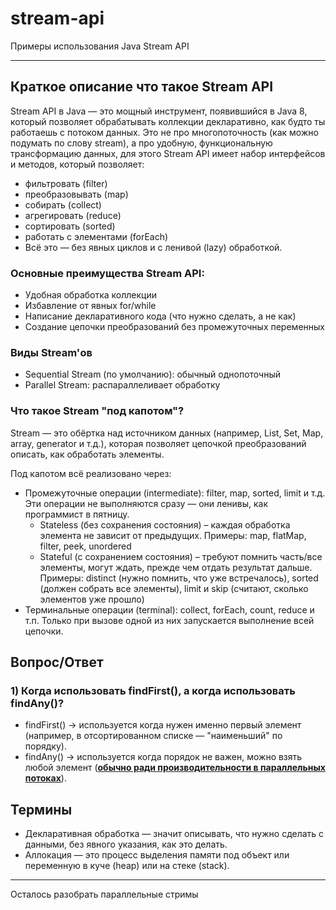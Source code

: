 # stream-api
Примеры использования Java Stream API

___

## Краткое описание что такое Stream API
Stream API в Java — это мощный инструмент, появившийся в Java 8, который позволяет обрабатывать коллекции декларативно,
как будто ты работаешь с потоком данных. Это не про многопоточность (как можно подумать по слову stream), а про удобную,
функциональную трансформацию данных, для этого Stream API имеет набор интерфейсов и методов, который позволяет:
 - фильтровать (filter)
 - преобразовывать (map)
 - собирать (collect)
 - агрегировать (reduce)
 - сортировать (sorted)
 - работать с элементами (forEach)
 - Всё это — без явных циклов и с ленивой (lazy) обработкой.

### Основные преимущества Stream API:
 - Удобная обработка коллекции
 - Избавление от явных for/while
 - Написание декларативного кода (что нужно сделать, а не как)
 - Создание цепочки преобразований без промежуточных переменных

### Виды Stream'ов
 - Sequential Stream (по умолчанию): обычный однопоточный
 - Parallel Stream: распараллеливает обработку

### Что такое Stream "под капотом"?
Stream — это обёртка над источником данных (например, List, Set, Map, array, generator и т.д.), которая позволяет
цепочкой преобразований описать, как обработать элементы.

Под капотом всё реализовано через:
 - Промежуточные операции (intermediate): filter, map, sorted, limit и т.д. Эти операции не выполняются сразу — они ленивы, как программист в пятницу.
     - Stateless (без сохранения состояния) – каждая обработка элемента не зависит от предыдущих. Примеры: map, flatMap, filter, peek, unordered
     - Stateful (с сохранением состояния) – требуют помнить часть/все элементы, могут ждать, прежде чем отдать результат дальше. Примеры: distinct (нужно помнить, что уже встречалось), sorted (должен собрать все элементы), limit и skip (считают, сколько элементов уже прошло)
 - Терминальные операции (terminal): collect, forEach, count, reduce и т.п. Только при вызове одной из них запускается выполнение всей цепочки.

## Вопрос/Ответ

### 1) Когда использовать findFirst(), а когда использовать findAny()?
 - findFirst() → используется когда нужен именно первый элемент (например, в отсортированном списке — "наименьший" по порядку).
 - findAny() → используется когда порядок не важен, можно взять любой элемент (<b><u>обычно ради производительности в параллельных потоках</u></b>).

## Термины
 - Декларативная обработка — значит описывать, что нужно сделать с данными, без явного указания, как это делать.
 - Аллокация — это процесс выделения памяти под объект или переменную в куче (heap) или на стеке (stack).

___

Осталось разобрать параллельные стримы 